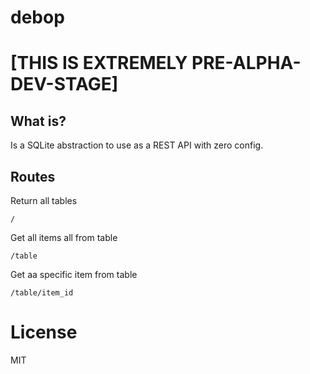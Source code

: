 # debop

# [THIS IS EXTREMELY PRE-ALPHA-DEV-STAGE]

## What is?
Is a SQLite abstraction to use as a REST API with zero config.

## Routes
Return all tables
```
/
```

Get all items all from table
```
/table
```

Get aa specific item from table
```
/table/item_id
```

# License
MIT